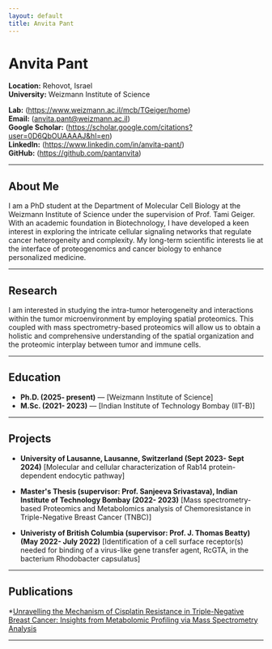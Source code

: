 ```yaml
---
layout: default
title: Anvita Pant
---
```


# Anvita Pant



**Location:** Rehovot, Israel  
**University:** Weizmann Institute of Science

**Lab:** (https://www.weizmann.ac.il/mcb/TGeiger/home)  
**Email:** (anvita.pant@weizmann.ac.il)  
**Google Scholar:** (https://scholar.google.com/citations?user=0D6QbOUAAAAJ&hl=en)  
**LinkedIn:** (https://www.linkedin.com/in/anvita-pant/)   
**GitHub:** (https://github.com/pantanvita)

---

## About Me

I am a PhD student at the Department of Molecular Cell Biology at the Weizmann Institute of Science under the supervision of Prof. Tami Geiger.
With an academic foundation in Biotechnology, I have developed a keen interest in exploring the intricate cellular signaling networks that regulate cancer heterogeneity and complexity. My long-term scientific interests lie at the interface of proteogenomics and cancer biology to enhance personalized medicine.

---

## Research

I am interested in studying the intra-tumor heterogeneity and interactions within the tumor microenvironment by employing spatial proteomics. This coupled with mass spectrometry-based proteomics will allow us to obtain a holistic and comprehensive understanding of the spatial organization and the proteomic interplay between tumor and immune cells.


---

## Education

- **Ph.D. (2025- present)** — [Weizmann Institute of Science]  
- **M.Sc. (2021- 2023)** — [Indian Institute of Technology Bombay (IIT-B)]

---

## Projects

- **University of Lausanne, Lausanne, Switzerland (Sept 2023- Sept 2024)** [Molecular and cellular characterization of Rab14 protein-dependent endocytic pathway]  
  
- **Master's Thesis (supervisor: Prof. Sanjeeva Srivastava), Indian Institute of Technology Bombay (2022- 2023)** [Mass spectrometry-based Proteomics and Metabolomics analysis of Chemoresistance in Triple-Negative Breast Cancer (TNBC)]

- **Univeristy of British Columbia (supervisor: Prof. J. Thomas Beatty) (May 2022- July 2022)** [Identification of a cell surface receptor(s) needed for binding of a virus-like gene transfer agent, RcGTA, in the bacterium Rhodobacter capsulatus]
  

---

## Publications
*[Unravelling the Mechanism of Cisplatin Resistance in Triple-Negative Breast Cancer: Insights from Metabolomic Profiling via Mass Spectrometry Analysis](https://pubs.acs.org/action/showCitFormats?doi=10.1021/jasms.4c00445&ref=pdf)

---

